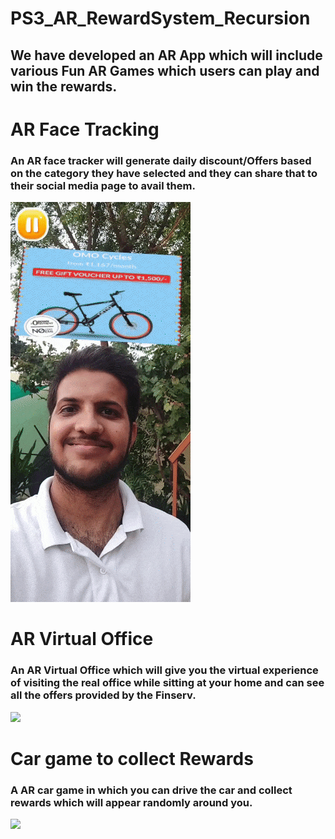 # PS3_AR_RewardSystem_Recursion

## We have developed an AR App which will include various Fun AR Games which users can play and win the rewards.

# AR Face Tracking
### An AR face tracker will generate daily discount/Offers  based on the category they have selected and they can share that to their social media page to avail them.
![](screenshot/Face_Tracker.gif)

# AR Virtual Office
### An AR Virtual Office which will give you  the virtual experience of visiting the real office while sitting at your home and can see all the offers provided by the Finserv. <br>
![](screenshot/virtual_tour.gif)


# Car game to collect Rewards
### A AR car game in which you can drive the car and collect rewards which will appear randomly around you.
![](screenshot/Car_game_GIF.gif)
